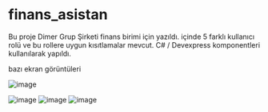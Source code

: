# finans_asistan
Bu proje Dimer Grup Şirketi finans birimi için yazıldı. içinde 5 farklı kullanıcı rolü ve bu rollere uygun kısıtlamalar mevcut. C# / Devexpress komponentleri kullanılarak yapıldı.

bazı ekran görüntüleri

![image](https://user-images.githubusercontent.com/18142460/175768688-caeac9ef-0b2a-4142-81a8-0edcc10db73b.png)

![image](https://user-images.githubusercontent.com/18142460/175768717-97b0417b-ec7c-40b7-9183-2936e683347c.png)
![image](https://user-images.githubusercontent.com/18142460/175768723-11c7acde-e4b7-43f3-9d94-ac9306e52637.png)
![image](https://user-images.githubusercontent.com/18142460/175768744-7be09dbd-6cb5-4d4b-b8a7-5c644eee8931.png)
